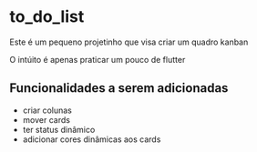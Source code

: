 # to_do_list

Este é um pequeno projetinho que visa criar um quadro kanban

O intúito é apenas praticar um pouco de flutter

## Funcionalidades a serem adicionadas
- criar colunas
- mover cards
- ter status dinâmico
- adicionar cores dinâmicas aos cards